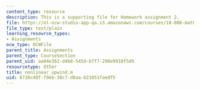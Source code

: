 ```yaml
---
content_type: resource
description: This is a supporting file for Homework assignment 2.
file: https://ol-ocw-studio-app-qa.s3.amazonaws.com/courses/18-086-mathematical-methods-for-engineers-ii-spring-2006/8726c49ff0eb38c7d8aab21851faedf5_nonlinear_upwind.m
file_type: text/plain
learning_resource_types:
- Assignments
ocw_type: OCWFile
parent_title: Assignments
parent_type: CourseSection
parent_uid: aa04e362-d4b8-545d-b7f7-298e9910f5d9
resourcetype: Other
title: nonlinear_upwind.m
uid: 8726c49f-f0eb-38c7-d8aa-b21851faedf5
---
```

